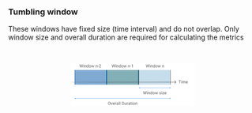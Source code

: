 ### Tumbling window

These windows have fixed size (time interval) and do not  overlap. Only window size and overall duration are
required for calculating the metrics

<br/>

<p align="center">
    <img src="/docs/images/tumbling_window.png" style="width:50%" />
</p>

